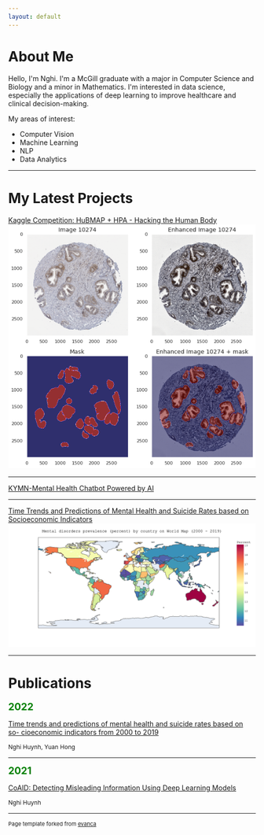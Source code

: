 ```yaml
---
layout: default
---
```


# About Me

Hello, I'm Nghi. I'm a McGill graduate with a major in Computer Science and Biology and a minor in Mathematics. I'm interested in data science, especially the applications of deep learning to improve healthcare and clinical decision-making.

My areas of interest:

* Computer Vision
* Machine Learning
* NLP
* Data Analytics

---

# My Latest Projects

[Kaggle Competition: HuBMAP + HPA - Hacking the Human Body](https://www.kaggle.com/code/nghihuynh/hubmap-hpa-exploratory-data-analysis)
<img src="images/img_hpa_info.png"/>

---

[KYMN-Mental Health Chatbot Powered by AI](https://github.com/nghi-huynh/mental_health_chatbot)

---

[Time Trends and Predictions of Mental Health and Suicide Rates based on Socioeconomic Indicators](https://github.com/nghi-huynh/BigDataChallenge2022)
<img src="images/mental_prevalence_world_map.png"/>

---

# Publications

<span style="color:green;font-weight:700;font-size:20px">
    2022
</span>

[Time trends and predictions of mental health and suicide rates based on so- cioeconomic indicators from 2000 to 2019](https://journal.stemfellowship.org/doi/pdf/10.17975/sfj-2022-010)

<p style="font-size:12px">Nghi Huynh, Yuan Hong</p>

--- 

<span style="color:green;font-weight:700;font-size:20px">
    2021
</span>

[CoAID: Detecting Misleading Information Using Deep Learning Models](https://journal.stemfellowship.org/doi/pdf/10.17975/sfj-2021-003)

<p style="font-size:12px">Nghi Huynh</p>

---
<p style="font-size:11px">Page template forked from <a href="https://github.com/evanca/quick-portfolio">evanca</a></p>
<!-- Remove above link if you don't want to attibute -->
